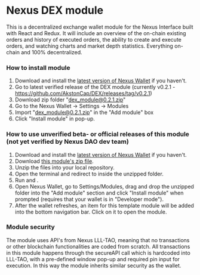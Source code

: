 # Nexus DEX module

This is a decentralized exchange wallet module for the Nexus Interface built with React and Redux. It will include an overview of the on-chain existing orders and history of executed orders, the ability to create and execute orders, and watching charts and market depth statistics. Everything on-chain and 100% decentralized.

### How to install module

1. Download and install the [latest version of Nexus Wallet](https://github.com/Nexusoft/NexusInterface/releases/latest) if you haven't.
2. Go to latest verified release of the DEX module (currently v0.2.1 - https://github.com/AkstonCap/DEX/releases/tag/v0.2.1)
3. Download zip folder "dex_module@0.2.1.zip"
4. Go to the Nexus Wallet -> Settings -> Modules
5. Import "dex_module@0.2.1.zip" in the "Add module" box
6. Click "Install module" in pop-up.

### How to use unverified beta- or official releases of this module (not yet verified by Nexus DAO dev team)

1. Download and install the [latest version of Nexus Wallet](https://github.com/Nexusoft/NexusInterface/releases/latest) if you haven't.
2. Download [this module's zip file](https://github.com/AkstonCap/DEX/releases/latest).
3. Unzip the files into your local repository.
4. Open the terminal and redirect to inside the unzipped folder.
5. Run <npm install> and <npm run build>.
6. Open Nexus Wallet, go to Settings/Modules, drag and drop the unzipped folder into the "Add module" section and click "Install module" when prompted (requires that your wallet is in "Developer mode").
7. After the wallet refreshes, an item for this template module will be added into the bottom navigation bar. Click on it to open the module.

### Module security

The module uses API's from Nexus LLL-TAO, meaning that no transactions or other blockchain functionalities are coded from scratch. All transactions in this module happens through the secureAPI call which is hardcoded into LLL-TAO, with a pre-defined window pop-up and required pin input for execution.
In this way the module inherits similar security as the wallet.
